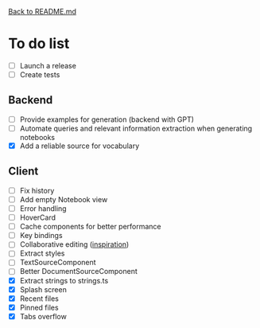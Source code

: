 [Back to README.md](./README.md)

# To do list

- [ ] Launch a release
- [ ] Create tests

## Backend

- [ ] Provide examples for generation (backend with GPT)
- [ ] Automate queries and relevant information extraction when generating notebooks
- [x] Add a reliable source for vocabulary

## Client

- [ ] Fix history
- [ ] Add empty Notebook view
- [ ] Error handling
- [ ] HoverCard
- [ ] Cache components for better performance
- [ ] Key bindings
- [ ] Collaborative editing ([inspiration](https://www.youtube.com/watch?v=Exr0iY_D-vw))
- [ ] Extract styles
- [ ] TextSourceComponent
- [ ] Better DocumentSourceComponent
- [x] Extract strings to strings.ts
- [x] Splash screen
- [x] Recent files
- [x] Pinned files
- [x] Tabs overflow

